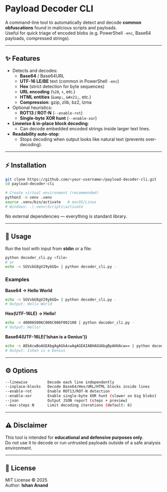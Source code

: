 # Payload Decoder CLI

A command-line tool to automatically detect and decode **common obfuscations** found in malicious scripts and payloads.  
Useful for quick triage of encoded blobs (e.g. PowerShell `-enc`, Base64 payloads, compressed strings).

---

## ✨ Features
- Detects and decodes:
  - **Base64** / Base64URL
  - **UTF-16 LE/BE** text (common in PowerShell `-enc`)
  - **Hex** (strict detection for byte sequences)
  - **URL encoding** (`%20`, `+`, etc.)
  - **HTML entities** (`&amp;`, `&#x21;`, etc.)
  - **Compression**: gzip, zlib, bz2, lzma
- Optional heuristics:
  - **ROT13 / ROT-N** (`--enable-rot`)
  - **Single-byte XOR hunt** (`--enable-xor`)
- **Linewise & in-place block decoding**:
  - Can decode embedded encoded strings inside larger text lines.
- **Readability auto-stop**:
  - Stops decoding when output looks like natural text (prevents over-decoding).

---

## ⚡ Installation

```bash
git clone https://github.com/<your-username>/payload-decoder-cli.git
cd payload-decoder-cli

# Create virtual environment (recommended)
python3 -m venv .venv
source .venv/bin/activate   # macOS/Linux
# Windows: .\.venv\Scripts\activate
```

No external dependencies — everything is standard library.

---

## 🚀 Usage

Run the tool with input from **stdin** or a file:

```bash
python decoder_cli.py <file>
# or
echo -n SGVsbG8gV29ybGQ= | python decoder_cli.py -
```

### Examples

**Base64 → Hello World**
```bash
echo -n SGVsbG8gV29ybGQ= | python decoder_cli.py -
# Output: Hello World
```

**Hex(UTF-16LE) → Hello!**
```bash
echo -n 480065006C006C006F002100 | python decoder_cli.py -
# Output: Hello!
```

**Base64(UTF-16LE('Ishan is a Genius'))**
```bash
echo -n AEkAcwBoAGEAbgAgAGkAcwAgAGEAIABHAGUAbgBpAHUAcw== | python decoder_cli.py -
# Output: Ishan is a Genius
```

---

## ⚙️ Options

```bash
--linewise         Decode each line independently
--inplace-blocks   Decode Base64/Hex/URL/HTML blocks inside lines
--enable-rot       Enable ROT13/ROT-N detection
--enable-xor       Enable single-byte XOR hunt (slower on big blobs)
--json             Output JSON report (steps + preview)
--max-steps N      Limit decoding iterations (default: 6)
```

---

## ⚠️ Disclaimer
This tool is intended for **educational and defensive purposes only**.  
Do not use it to decode or run untrusted payloads outside of a safe analysis environment.

---

## 📄 License
MIT License © 2025  
Author: **Ishan Anand**
